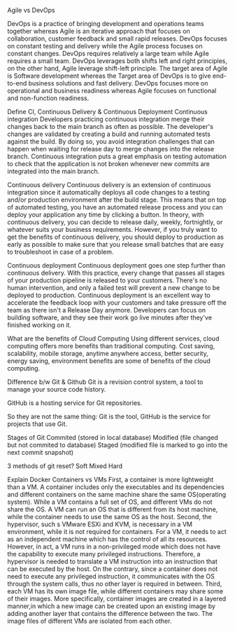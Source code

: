 Agile vs DevOps

DevOps is a practice of bringing development and operations teams together whereas Agile is an iterative approach that focuses on collaboration, customer feedback and small rapid releases.
DevOps focuses on constant testing and delivery while the Agile process focuses on constant changes.
DevOps requires relatively a large team while Agile requires a small team.
DevOps leverages both shifts left and right principles, on the other hand, Agile leverage shift-left principle.
The target area of Agile is Software development whereas the Target area of DevOps is to give end-to-end business solutions and fast delivery.
DevOps focuses more on operational and business readiness whereas Agile focuses on functional and non-function readiness.

Define CI, Continuous Delivery & Continuous Deployment
Continuous integration
Developers practicing continuous integration merge their changes back to the main branch as often as possible. The developer's changes are validated by creating a build and running automated tests against the build. By doing so, you avoid integration challenges that can happen when waiting for release day to merge changes into the release branch.
Continuous integration puts a great emphasis on testing automation to check that the application is not broken whenever new commits are integrated into the main branch.

Continuous delivery
Continuous delivery is an extension of continuous integration since it automatically deploys all code changes to a testing and/or production environment after the build stage. 
This means that on top of automated testing, you have an automated release process and you can deploy your application any time by clicking a button.
In theory, with continuous delivery, you can decide to release daily, weekly, fortnightly, or whatever suits your business requirements. However, if you truly want to get the benefits of continuous delivery, you should deploy to production as early as possible to make sure that you release small batches that are easy to troubleshoot in case of a problem.

Continuous deployment
Continuous deployment goes one step further than continuous delivery. With this practice, every change that passes all stages of your production pipeline is released to your customers. There's no human intervention, and only a failed test will prevent a new change to be deployed to production.
Continuous deployment is an excellent way to accelerate the feedback loop with your customers and take pressure off the team as there isn't a Release Day anymore. Developers can focus on building software, and they see their work go live minutes after they've finished working on it.

What are the benefits of Cloud Computing
Using different services, cloud computing offers more benefits than traditional computing. Cost saving, scalability, mobile storage, anytime anywhere access, better security, energy saving, environment benefits are some of benefits of the cloud computing.

Difference b/w Git & Github
Git is a revision control system, a tool to manage your source code history.

GitHub is a hosting service for Git repositories.

So they are not the same thing: Git is the tool, GitHub is the service for projects that use Git.

Stages of Git
Commited (stored in local database)
Modified (file changed but not commited to database)
Staged (modified file is marked to go into the next commit snapshot)

3 methods of git reset?
Soft
Mixed
Hard

Explain Docker Containers vs VMs
First, a container is more lightweight than a VM. A container includes only the executables and its dependencies and different containers on the same machine share the same OS(operating system). While a VM  contains a full set of OS, and different VMs do not share the OS. A VM can run an OS that is different from its host machine, while the container needs to use the same OS as the host. Second, the hypervisor, such s VMware ESXi and KVM, is necessary in a VM environment, while it is not required for containers. For a VM, it needs to act as an independent machine which has the control of all its resources. However, in act, a VM runs in a non-privileged mode which does not have the capability to execute many privileged instructions. Therefore, a hypervisor is needed to translate a VM instruction into an instruction that can be executed by the host. On the contrary, since a container does not need to execute any privileged instruction, it communicates with the OS through the system calls, thus no other layer is required in between. Third, each VM has its own image file, while different containers may share some of their images. More specifically, container images are created in a layered manner,in which a new image can be created upon an existing image by adding another layer that contains the difference between the two. The image files of different VMs are isolated from each other.
